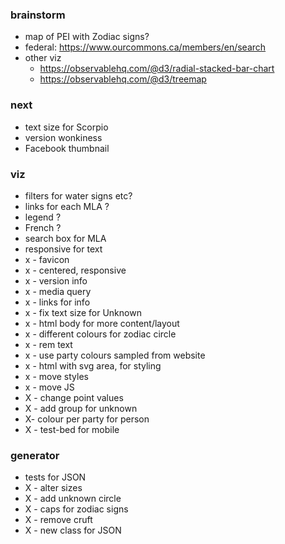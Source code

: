 
### brainstorm

* map of PEI with Zodiac signs?
* federal: https://www.ourcommons.ca/members/en/search
* other viz
    - https://observablehq.com/@d3/radial-stacked-bar-chart
    - https://observablehq.com/@d3/treemap

### next

* text size for Scorpio
* version wonkiness
* Facebook thumbnail 

### viz

* filters for water signs etc?
* links for each MLA ? 
* legend ? 
* French ?
* search box for MLA
* responsive for text
* x - favicon
* x - centered, responsive
* x - version info 
* x - media query 
* x - links for info
* x - fix text size for Unknown
* x - html body for more content/layout
* x - different colours for zodiac circle
* x - rem text
* x - use party colours sampled from website 
* x - html with svg area, for styling
* x - move styles
* x - move JS
* X - change point values
* X - add group for unknown
* X- colour per party for person
* X - test-bed for mobile

### generator

- tests for JSON
- X - alter sizes
- X - add unknown circle
- X - caps for zodiac signs
- X - remove cruft
- X - new class for JSON
